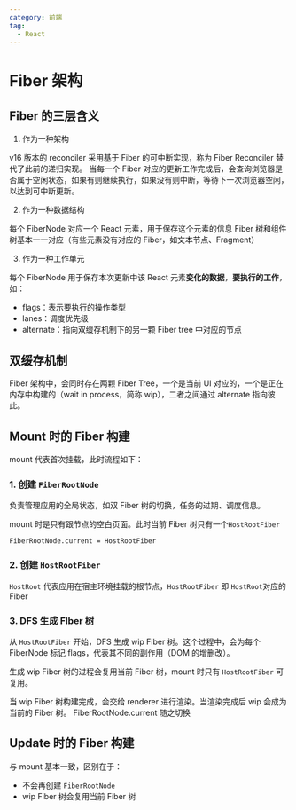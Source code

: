 ```yaml
---
category: 前端
tag:
  - React
---
```


# Fiber 架构

## Fiber 的三层含义

1. 作为一种架构

v16 版本的 reconciler 采用基于 Fiber 的可中断实现，称为 Fiber Reconciler 替代了此前的递归实现。
当每一个 Fiber 对应的更新工作完成后，会查询浏览器是否属于空闲状态，如果有则继续执行，如果没有则中断，等待下一次浏览器空闲，以达到可中断更新。

2. 作为一种数据结构

每个 FiberNode 对应一个 React 元素，用于保存这个元素的信息
Fiber 树和组件树基本一一对应（有些元素没有对应的 Fiber，如文本节点、Fragment）

3. 作为一种工作单元

每个 FiberNode 用于保存本次更新中该 React 元素**变化的数据**，**要执行的工作**，如：

- flags：表示要执行的操作类型
- lanes：调度优先级
- alternate：指向双缓存机制下的另一颗 Fiber tree 中对应的节点

## 双缓存机制

Fiber 架构中，会同时存在两颗 Fiber Tree，一个是当前 UI 对应的，一个是正在内存中构建的（wait in process，简称 wip），二者之间通过 alternate 指向彼此。

## Mount 时的 Fiber 构建

mount 代表首次挂载，此时流程如下：

### 1. 创建 `FiberRootNode`

负责管理应用的全局状态，如双 Fiber 树的切换，任务的过期、调度信息。

mount 时是只有跟节点的空白页面。此时当前 Fiber 树只有一个`HostRootFiber`

```
FiberRootNode.current = HostRootFiber
```

### 2. 创建 `HostRootFiber`

`HostRoot` 代表应用在宿主环境挂载的根节点，`HostRootFiber` 即 `HostRoot`对应的 Fiber

### 3. DFS 生成 FIber 树

从 `HostRootFiber` 开始，DFS 生成 wip Fiber 树。这个过程中，会为每个 FiberNode 标记 flags，代表其不同的副作用（DOM 的增删改）。

生成 wip Fiber 树的过程会复用当前 Fiber 树，mount 时只有 `HostRootFiber` 可复用。

当 wip Fiber 树构建完成，会交给 renderer 进行渲染。当渲染完成后 wip 会成为当前的 Fiber 树。 FiberRootNode.current 随之切换

## Update 时的 Fiber 构建

与 mount 基本一致，区别在于：

- 不会再创建 `FiberRootNode`
- wip Fiber 树会复用当前 Fiber 树
